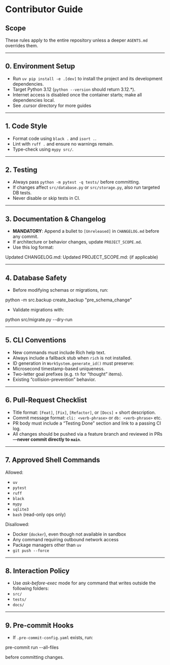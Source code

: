 # Contributor Guide

## Scope
These rules apply to the entire repository unless a deeper `AGENTS.md` overrides them.

---

## 0. Environment Setup
- Run `uv pip install -e .[dev]` to install the project and its development dependencies.
- Target Python 3.12 (`python --version` should return 3.12.*).
- Internet access is disabled once the container starts; make all dependencies local.
- See .cursor directory for more guides
---

## 1. Code Style
- Format code using `black .` and `isort .`.
- Lint with `ruff .` and ensure no warnings remain.
- Type-check using `mypy src/`.

---

## 2. Testing
- Always pass `python -m pytest -q tests/` before committing.
- If changes affect `src/database.py` or `src/storage.py`, also run targeted DB tests.
- Never disable or skip tests in CI.

---

## 3. Documentation & Changelog
- **MANDATORY**: Append a bullet to `[Unreleased]` in `CHANGELOG.md` before any commit.
- If architecture or behavior changes, update `PROJECT_SCOPE.md`.
- Use this log format:

Updated CHANGELOG.md: <one-line summary>
Updated PROJECT\_SCOPE.md: <one-line summary> (if applicable)


---

## 4. Database Safety
- Before modifying schemas or migrations, run:


python -m src.backup create\_backup "pre\_schema\_change"


- Validate migrations with:


python src/migrate.py --dry-run



---

## 5. CLI Conventions
- New commands must include Rich help text.
- Always include a fallback stub when `rich` is not installed.
- ID generation in `WorkSystem.generate_id()` must preserve:
- Microsecond timestamp-based uniqueness.
- Two-letter goal prefixes (e.g. `th` for “thought” items).
- Existing “collision-prevention” behavior.

---

## 6. Pull-Request Checklist
- Title format: `[Feat]`, `[Fix]`, `[Refactor]`, or `[Docs]` + short description.
- Commit message format: `cli: <verb-phrase>` or `db: <verb-phrase>` etc.
- PR body must include a “Testing Done” section and link to a passing CI log.
- All changes should be pushed via a feature branch and reviewed in PRs—**never commit directly to `main`**.

---

## 7. Approved Shell Commands
Allowed:
- `uv`
- `pytest`
- `ruff`
- `black`
- `mypy`
- `sqlite3`
- `bash` (read-only ops only)

Disallowed:
- Docker (`docker`), even though not available in sandbox
- Any command requiring outbound network access
- Package managers other than `uv`
- `git push --force`

---

## 8. Interaction Policy
- Use *ask-before-exec* mode for any command that writes outside the following folders:
- `src/`
- `tests/`
- `docs/`

---

## 9. Pre-commit Hooks
- If `.pre-commit-config.yaml` exists, run:


pre-commit run --all-files


before committing changes.



